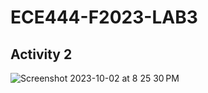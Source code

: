 # ECE444-F2023-LAB3

## Activity 2 ##
![Screenshot 2023-10-02 at 8 25 30 PM](https://github.com/jasonhy-wang/ECE444-F2023-LAB1/assets/38818672/62a8f2e6-96b3-44e4-828d-5e51a7dedd6d)

